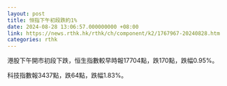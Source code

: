 ```yaml
---
layout: post
title: 恒指下午初段跌約1%
date: 2024-08-28 13:06:57.000000000 +08:00
link: https://news.rthk.hk/rthk/ch/component/k2/1767967-20240828.htm
categories: rthk
---
```


港股下午開市初段下跌，恒生指數較早時報17704點，跌170點，跌幅0.95%。

科技指數報3437點，跌64點，跌幅1.83%。
